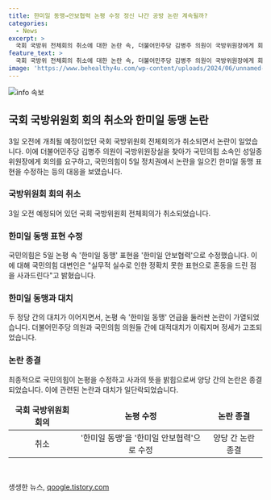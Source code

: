 ```yaml
---
title: 한미일 동맹→안보협력 논평 수정 정신 나간 공방 논란 계속될까?
categories:
  - News
excerpt: >
  국회 국방위 전체회의 취소에 대한 논란 속, 더불어민주당 김병주 의원이 국방위원장에게 회의 개최를 요구하며 국민의힘과 대립. 국민의힘이 논평에서 사용한 한미일 동맹을 한미일 안보협력으로 수정하고 사과했으며, 민주당과 국민의힘이 언어 대치를 펼치고 파행을 일으킨 후 상호 사과하고 논란을 종지부.
feature_text: >
  국회 국방위 전체회의 취소에 대한 논란 속, 더불어민주당 김병주 의원이 국방위원장에게 회의 개최를 요구하며 국민의힘과 대립. 국민의힘이 논평에서 사용한 한미일 동맹을 한미일 안보협력으로 수정하고 사과했으며, 민주당과 국민의힘이 언어 대치를 펼치고 파행을 일으킨 후 상호 사과하고 논란을 종지부.
image: 'https://www.behealthy4u.com/wp-content/uploads/2024/06/unnamed-file.png'
---
```


<p><img src="https://www.behealthy4u.com/wp-content/uploads/2024/06/unnamed-file.png" alt="info 속보" /></p>

<h2 data-ke-size="size26">국회 국방위원회 회의 취소와 한미일 동맹 논란</h2>

<p data-ke-size="size16">3일 오전에 개최될 예정이었던 국회 국방위원회 전체회의가 취소되면서 논란이 일었습니다. 이에 더불어민주당 김병주 의원이 국방위원장실을 찾아가 국민의힘 소속인 성일종 위원장에게 회의를 요구하고, 국민의힘이 5일 정치권에서 논란을 일으킨 한미일 동맹 표현을 수정하는 등의 대응을 보였습니다.</p>

<h3 data-ke-size="size24">국방위원회 회의 취소</h3>

<p data-ke-size="size16">3일 오전 예정되어 있던 국회 국방위원회 전체회의가 취소되었습니다. </p>

<h3 data-ke-size="size24">한미일 동맹 표현 수정</h3>

<p data-ke-size="size16">국민의힘은 5일 논평 속 '한미일 동맹' 표현을 '한미일 안보협력'으로 수정했습니다. 이에 대해 국민의힘 대변인은 "실무적 실수로 인한 정확치 못한 표현으로 혼동을 드린 점을 사과드린다"고 밝혔습니다.</p>

<h3 data-ke-size="size24">한미일 동맹과 대치</h3>

<p data-ke-size="size16">두 정당 간의 대치가 이어지면서, 논평 속 '한미일 동맹' 언급을 둘러싼 논란이 가열되었습니다. 더불어민주당 의원과 국민의힘 의원들 간에 대적대치가 이뤄지며 정세가 고조되었습니다.</p>

<h3 data-ke-size="size24">논란 종결</h3>

<p data-ke-size="size16">최종적으로 국민의힘이 논평을 수정하고 사과의 뜻을 밝힘으로써 양당 간의 논란은 종결되었습니다. 이에 관련된 논란과 대치가 일단락되었습니다.</p>

<table>
    <thead>
        <tr>
            <td style="text-align: center; height: 17px;"><b>국회 국방위원회 회의</b></td>
            <td style="text-align: center; height: 17px;"><b>논평 수정</b></td>
            <td style="text-align: center; height: 17px;"><b>논란 종결</b></td>
        </tr>
    </thead>
    <tbody>
        <tr>
            <td style="text-align: center; height: 17px;">취소</td>
            <td style="text-align: center; height: 17px;">'한미일 동맹'을 '한미일 안보협력'으로 수정</td>
            <td style="text-align: center; height: 17px;">양당 간 논란 종결</td>
        </tr>
    </tbody>
</table>

<p data-ke-size="size16">&nbsp;</p>
생생한 뉴스, <a href="https://qoogle.tistory.com" rel="dofollow">qoogle.tistory.com</a>


